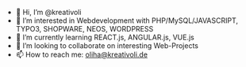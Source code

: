 - 👋 Hi, I’m @kreativoli
- 👀 I’m interested in Webdevelopment with PHP/MySQL/JAVASCRIPT, TYPO3, SHOPWARE, NEOS, WORDPRESS
- 🌱 I’m currently learning REACT.js, ANGULAR.js, VUE.js
- 💞️ I’m looking to collaborate on interesting Web-Projects
- 📫 How to reach me: oliha@kreativoli.de

<!---
kreativoli/kreativoli is a ✨ special ✨ repository because its `README.md` (this file) appears on your GitHub profile.
You can click the Preview link to take a look at your changes.
--->
